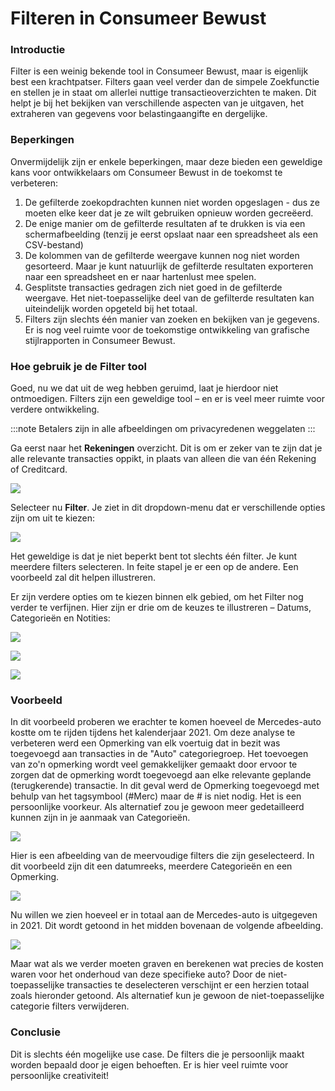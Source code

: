 # Filteren in Consumeer Bewust

### Introductie

Filter is een weinig bekende tool in Consumeer Bewust, maar is eigenlijk best een krachtpatser. Filters gaan veel verder dan de simpele Zoekfunctie en stellen je in staat om allerlei nuttige transactieoverzichten te maken. Dit helpt je bij het bekijken van verschillende aspecten van je uitgaven, het extraheren van gegevens voor belastingaangifte en dergelijke.

### Beperkingen

Onvermijdelijk zijn er enkele beperkingen, maar deze bieden een geweldige kans voor ontwikkelaars om Consumeer Bewust in de toekomst te verbeteren:

1. De gefilterde zoekopdrachten kunnen niet worden opgeslagen - dus ze moeten elke keer dat je ze wilt gebruiken opnieuw worden gecreëerd.
2. De enige manier om de gefilterde resultaten af te drukken is via een schermafbeelding (tenzij je eerst opslaat naar een spreadsheet als een CSV-bestand)
3. De kolommen van de gefilterde weergave kunnen nog niet worden gesorteerd. Maar je kunt natuurlijk de gefilterde resultaten exporteren naar een spreadsheet en er naar hartenlust mee spelen.
4. Gesplitste transacties gedragen zich niet goed in de gefilterde weergave. Het niet-toepasselijke deel van de gefilterde resultaten kan uiteindelijk worden opgeteld bij het totaal.
5. Filters zijn slechts één manier van zoeken en bekijken van je gegevens. Er is nog veel ruimte voor de toekomstige ontwikkeling van grafische stijlrapporten in Consumeer Bewust.

### Hoe gebruik je de Filter tool

Goed, nu we dat uit de weg hebben geruimd, laat je hierdoor niet ontmoedigen. Filters zijn een geweldige tool – en er is veel meer ruimte voor verdere ontwikkeling.

:::note
Betalers zijn in alle afbeeldingen om privacyredenen weggelaten
:::

Ga eerst naar het **Rekeningen** overzicht. Dit is om er zeker van te zijn dat je alle relevante transacties oppikt, in plaats van alleen die van één Rekening of Creditcard.

![](/img/filtering/accounts@2x.png)

Selecteer nu **Filter**. Je ziet in dit dropdown-menu dat er verschillende opties zijn om uit te kiezen:

![](/img/filtering/filter.png)

Het geweldige is dat je niet beperkt bent tot slechts één filter. Je kunt meerdere filters selecteren. In feite stapel je er een op de andere. Een voorbeeld zal dit helpen illustreren.

Er zijn verdere opties om te kiezen binnen elk gebied, om het Filter nog verder te verfijnen. Hier zijn er drie om de keuzes te illustreren – Datums, Categorieën en Notities:

![](/img/filtering/conditions-1.png)

![](/img/filtering/conditions-2.png)

![](/img/filtering/conditions-3.png)

### Voorbeeld

In dit voorbeeld proberen we erachter te komen hoeveel de Mercedes-auto kostte om te rijden tijdens het kalenderjaar 2021. Om deze analyse te verbeteren werd een Opmerking van elk voertuig dat in bezit was toegevoegd aan transacties in de "Auto" categoriegroep. Het toevoegen van zo'n opmerking wordt veel gemakkelijker gemaakt door ervoor te zorgen dat de opmerking wordt toegevoegd aan elke relevante geplande (terugkerende) transactie. In dit geval werd de Opmerking toegevoegd met behulp van het tagsymbool (#Merc) maar de # is niet nodig. Het is een persoonlijke voorkeur. Als alternatief zou je gewoon meer gedetailleerd kunnen zijn in je aanmaak van Categorieën.

![](/img/filtering/multiple-filters.png)

Hier is een afbeelding van de meervoudige filters die zijn geselecteerd. In dit voorbeeld zijn dit een datumreeks, meerdere Categorieën en een Opmerking.

![](/img/filtering/highlight.png)

Nu willen we zien hoeveel er in totaal aan de Mercedes-auto is uitgegeven in 2021. Dit wordt getoond in het midden bovenaan de volgende afbeelding.

![](/img/filtering/highlight-2.png)

Maar wat als we verder moeten graven en berekenen wat precies de kosten waren voor het onderhoud van deze specifieke auto? Door de niet-toepasselijke transacties te deselecteren verschijnt er een herzien totaal zoals hieronder getoond. Als alternatief kun je gewoon de niet-toepasselijke categorie filters verwijderen.

### Conclusie

Dit is slechts één mogelijke use case. De filters die je persoonlijk maakt worden bepaald door je eigen behoeften. Er is hier veel ruimte voor persoonlijke creativiteit!
